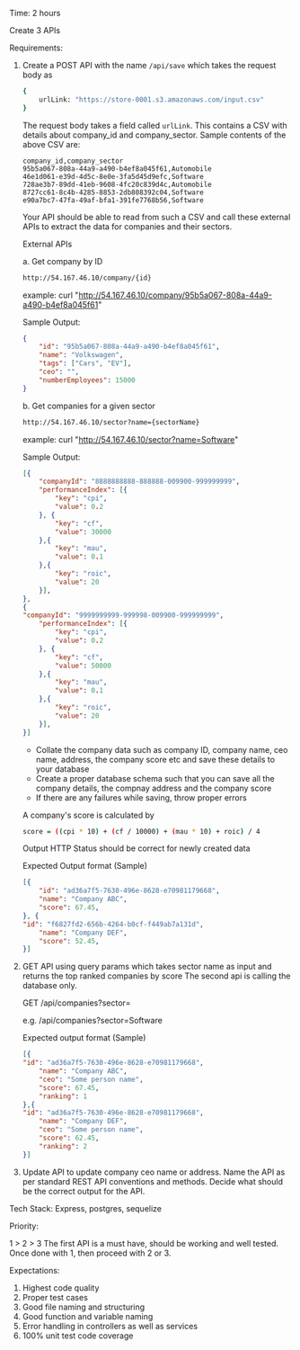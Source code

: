 Time: 2 hours

Create 3 APIs

Requirements:

1. Create a POST API with the name `/api/save` which takes the request body as
    ```sh
    {
        urlLink: "https://store-0001.s3.amazonaws.com/input.csv"
    }
    ```

    The request body takes a field called `urlLink`. This contains a CSV with details about company_id and company_sector.
    Sample contents of the above CSV are:

    ```csv
    company_id,company_sector
    95b5a067-808a-44a9-a490-b4ef8a045f61,Automobile
    46e1d061-e39d-4d5c-8e0e-3fa5d45d9efc,Software
    728ae3b7-89dd-41eb-9608-4fc20c839d4c,Automobile
    8727cc61-8c4b-4285-8853-2db808392c04,Software
    e90a7bc7-47fa-49af-bfa1-391fe7768b56,Software
    ```

    Your API should be able to read from such a CSV and call these external APIs to extract the data for companies and their sectors.

    External APIs

    a. Get company by ID

    ```sh
    http://54.167.46.10/company/{id}
    ```
    example: curl "http://54.167.46.10/company/95b5a067-808a-44a9-a490-b4ef8a045f61"
    
    Sample Output:
    ```json
    {
        "id": "95b5a067-808a-44a9-a490-b4ef8a045f61",
        "name": "Volkswagen",
        "tags": ["Cars", "EV"],
        "ceo": "",
        "numberEmployees": 15000
    }
    ```

    b. Get companies for a given sector
    ```sh
    http://54.167.46.10/sector?name={sectorName}
    ```
    example: curl "http://54.167.46.10/sector?name=Software"

    Sample Output:
    ```json
    [{
        "companyId": "8888888888-888888-009900-999999999",
        "performanceIndex": [{
            "key": "cpi",
            "value": 0.2
        }, {
            "key": "cf",
            "value": 30000
        },{
            "key": "mau",
            "value": 0.1
        },{
            "key": "roic",
            "value": 20
        }],
    },
    {
    "companyId": "9999999999-999998-009900-999999999",
        "performanceIndex": [{
            "key": "cpi",
            "value": 0.2
        }, {
            "key": "cf",
            "value": 50000
        },{
            "key": "mau",
            "value": 0.1
        },{
            "key": "roic",
            "value": 20
        }],
    }]
    ```

    - Collate the company data such as company ID, company name, ceo name, address, the company score etc and save these details to your database
    - Create a proper database schema such that you can save all the company details, the compnay address and the company score
    - If there are any failures while saving, throw proper errors

    A company's score is calculated by 

    ```sh
    score = ((cpi * 10) + (cf / 10000) + (mau * 10) + roic) / 4
    ```

    Output HTTP Status should be correct for newly created data

    Expected Output format (Sample)

    ```json
    [{
        "id": "ad36a7f5-7630-496e-8628-e70981179668",
        "name": "Company ABC",
        "score": 67.45,
    }, {
    "id": "f6827fd2-656b-4264-b0cf-f449ab7a131d",
        "name": "Company DEF",
        "score": 52.45,
    }]
    ```

2. GET API using query params which takes sector name as input
and returns the top ranked companies by score
The second api is calling the database only.

    GET /api/companies?sector=

    e.g. /api/companies?sector=Software

    Expected output format (Sample)

    ```json
    [{
    "id": "ad36a7f5-7630-496e-8628-e70981179668",
        "name": "Company ABC",
        "ceo": "Some person name",
        "score": 67.45,
        "ranking": 1
    },{
    "id": "ad36a7f5-7630-496e-8628-e70981179668",
        "name": "Company DEF",
        "ceo": "Some person name",
        "score": 62.45,
        "ranking": 2
    }]
    ```

3. Update API to update company ceo name or address. Name the API as per standard REST API conventions and methods. Decide what should be the correct output for the API.

Tech Stack:
Express, postgres, sequelize 

Priority:

1 > 2 > 3
The first API is a must have, should be working and well tested.
Once done with 1, then proceed with 2 or 3.

Expectations:
1. Highest code quality
2. Proper test cases
3. Good file naming and structuring
4. Good function and variable naming
5. Error handling in controllers as well as services
6. 100% unit test code coverage